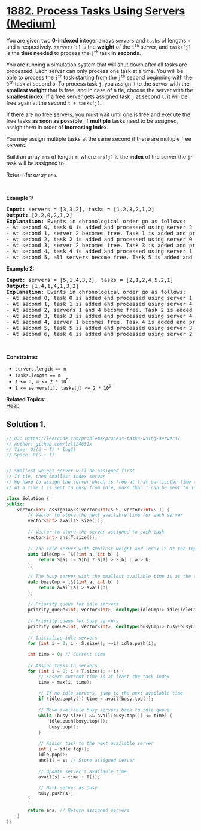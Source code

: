 # [1882. Process Tasks Using Servers (Medium)](https://leetcode.com/problems/process-tasks-using-servers/)

<p>You are given two <strong>0-indexed</strong> integer arrays <code>servers</code> and <code>tasks</code> of lengths <code>n</code>​​​​​​ and <code>m</code>​​​​​​ respectively. <code>servers[i]</code> is the <strong>weight</strong> of the <code>i<sup>​​​​​​th</sup></code>​​​​ server, and <code>tasks[j]</code> is the <strong>time needed</strong> to process the <code>j<sup>​​​​​​th</sup></code>​​​​ task <strong>in seconds</strong>.</p>

<p>You are running a simulation system that will shut down after all tasks are processed. Each server can only process one task at a time. You will be able to process the <code>j<sup>th</sup></code> task starting from the <code>j<sup>th</sup></code> second beginning with the <code>0<sup>th</sup></code> task at second <code>0</code>. To process task <code>j</code>, you assign it to the server with the <strong>smallest weight</strong> that is free, and in case of a tie, choose the server with the <strong>smallest index</strong>. If a free server gets assigned task <code>j</code> at second <code>t</code>,​​​​​​ it will be free again at the second <code>t + tasks[j]</code>.</p>

<p>If there are no free servers, you must wait until one is free and execute the free tasks <strong>as soon as possible</strong>. If <strong>multiple</strong> tasks need to be assigned, assign them in order of <strong>increasing index</strong>.</p>

<p>You may assign multiple tasks at the same second if there are multiple free servers.</p>

<p>Build an array <code>ans</code>​​​​ of length <code>m</code>, where <code>ans[j]</code> is the <strong>index</strong> of the server the <code>j<sup>​​​​​​th</sup></code> task will be assigned to.</p>

<p>Return <em>the array </em><code>ans</code>​​​​.</p>

<p>&nbsp;</p>
<p><strong>Example 1:</strong></p>

<pre><strong>Input:</strong> servers = [3,3,2], tasks = [1,2,3,2,1,2]
<strong>Output:</strong> [2,2,0,2,1,2]
<strong>Explanation: </strong>Events in chronological order go as follows:
- At second 0, task 0 is added and processed using server 2 until second 1.
- At second 1, server 2 becomes free. Task 1 is added and processed using server 2 until second 3.
- At second 2, task 2 is added and processed using server 0 until second 5.
- At second 3, server 2 becomes free. Task 3 is added and processed using server 2 until second 5.
- At second 4, task 4 is added and processed using server 1 until second 5.
- At second 5, all servers become free. Task 5 is added and processed using server 2 until second 7.</pre>

<p><strong>Example 2:</strong></p>

<pre><strong>Input:</strong> servers = [5,1,4,3,2], tasks = [2,1,2,4,5,2,1]
<strong>Output:</strong> [1,4,1,4,1,3,2]
<strong>Explanation: </strong>Events in chronological order go as follows: 
- At second 0, task 0 is added and processed using server 1 until second 2.
- At second 1, task 1 is added and processed using server 4 until second 2.
- At second 2, servers 1 and 4 become free. Task 2 is added and processed using server 1 until second 4. 
- At second 3, task 3 is added and processed using server 4 until second 7.
- At second 4, server 1 becomes free. Task 4 is added and processed using server 1 until second 9. 
- At second 5, task 5 is added and processed using server 3 until second 7.
- At second 6, task 6 is added and processed using server 2 until second 7.
</pre>

<p>&nbsp;</p>
<p><strong>Constraints:</strong></p>

<ul>
	<li><code>servers.length == n</code></li>
	<li><code>tasks.length == m</code></li>
	<li><code>1 &lt;= n, m &lt;= 2 * 10<sup>5</sup></code></li>
	<li><code>1 &lt;= servers[i], tasks[j] &lt;= 2 * 10<sup>5</sup></code></li>
</ul>


**Related Topics**:  
[Heap](https://leetcode.com/tag/heap/)

## Solution 1.

```cpp
// OJ: https://leetcode.com/problems/process-tasks-using-servers/
// Author: github.com/lzl124631x
// Time: O((S + T) * logS)
// Space: O(S + T)


// Smallest weight server will be assigned first
// If tie, then smallest index server
// We have to assign the server which is free at that particular time (or more)
// At a time 1 is sent to busy from idle, more than 1 can be sent to idle from busy at a time

class Solution {
public:
    vector<int> assignTasks(vector<int>& S, vector<int>& T) {
        // Vector to store the next available time for each server
        vector<int> avail(S.size());
        
        // Vector to store the server assigned to each task
        vector<int> ans(T.size());
        
        // The idle server with smallest weight and index is at the top
        auto idleCmp = [&](int a, int b) { 
            return S[a] != S[b] ? S[a] > S[b] : a > b; 
        };
        
        // The busy server with the smallest available time is at the top
        auto busyCmp = [&](int a, int b) { 
            return avail[a] > avail[b]; 
        };
        
        // Priority queue for idle servers
        priority_queue<int, vector<int>, decltype(idleCmp)> idle(idleCmp);
        
        // Priority queue for busy servers
        priority_queue<int, vector<int>, decltype(busyCmp)> busy(busyCmp);
        
        // Initialize idle servers
        for (int i = 0; i < S.size(); ++i) idle.push(i);
        
        int time = 0; // Current time
        
        // Assign tasks to servers
        for (int i = 0; i < T.size(); ++i) {
            // Ensure current time is at least the task index
            time = max(i, time);
            
            // If no idle servers, jump to the next available time
            if (idle.empty()) time = avail[busy.top()];
            
            // Move available busy servers back to idle queue
            while (busy.size() && avail[busy.top()] <= time) {
                idle.push(busy.top());
                busy.pop();
            }
            
            // Assign task to the next available server
            int s = idle.top();
            idle.pop();
            ans[i] = s; // Store assigned server
            
            // Update server's available time
            avail[s] = time + T[i];
            
            // Mark server as busy
            busy.push(s);
        }
        
        return ans; // Return assigned servers
    }
};

```
